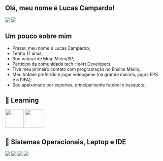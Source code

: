 ## Olá, meu nome é Lucas Campardo!

<div>
<a href="#"><img src="https://github-readme-stats.vercel.app/api?username=LukeCampardo&theme=blue-green"></a>
<a href="#"><img src="https://github-readme-stats.vercel.app/api/top-langs/?username=LukeCampardo&theme=blue-green"></a>
</div>

## Um pouco sobre mim
* Prazer, meu nome é Lucas Campardo;
* Tenho 17 anos;
* Sou natural de Mogi Mirim/SP;
* Participo da comunidade tech He4rt Developers
* Tive meu primeiro contato com programação no Ensino Médio;
* Meu hobbie preferido é jogar videogame (na grande maioria, jogos FPS e o FIFA);
* Sou apaixonado por esportes, principalmente futebol e basquete;

## :open_book: Learning

<div>
 <a href="#"><img src="https://cdn.jsdelivr.net/gh/devicons/devicon/icons/cplusplus/cplusplus-original.svg" target="_blank" height=60 width=60></a>
<a href="#"><img src="https://user-images.githubusercontent.com/25181517/192108372-f71d70ac-7ae6-4c0d-8395-51d8870c2ef0.png" target="_blank" width=60 height=60></a>
<div>

## 🔧 Sistemas Operacionais, Laptop e IDE
<div>
<a href="#"><img src="https://img.shields.io/badge/Windows-0078D6?style=for-the-badge&logo=windows&logoColor=white" target="_blank"></a>
<a href="#"><img src="https://img.shields.io/badge/Ubuntu-E95420?style=for-the-badge&logo=ubuntu&logoColor=white" target="_blank"></a>
<a href="#"><img src="https://img.shields.io/badge/lenovo%20laptop-E2231A?style=for-the-badge&logo=lenovo&logoColor=white" target="_blank"></a>
<a href="#"><img src="https://img.shields.io/badge/Visual_Studio-5C2D91?style=for-the-badge&logo=visual%20studio&logoColor=white" target="_blank"></a>
